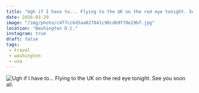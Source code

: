 ```yaml
---
title: "Ugh if I have to... Flying to the UK on the red eye tonight. See you soon all."
date: 2016-03-29
image: "/img/photo/c4f7cc6d5aa827841c98cd69f78e29bf.jpg"
location: "Washington D.C."
instagram: true
draft: false
tags:
 - travel
 - washington
 - usa
---
```


![Ugh if I have to... Flying to the UK on the red eye tonight. See you soon all.](/img/photo/c4f7cc6d5aa827841c98cd69f78e29bf.jpg)
